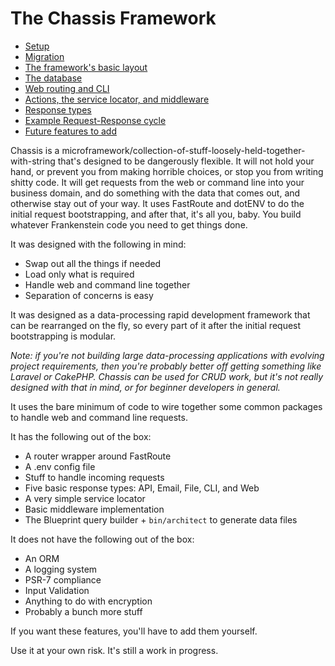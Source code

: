# The Chassis Framework

* [Setup](https://github.com/sypherlev/php-chassis-framework/blob/master/docs/Setup.md)
* [Migration](https://github.com/sypherlev/php-chassis-framework/blob/master/docs/Migration.md)
* [The framework's basic layout](https://github.com/sypherlev/php-chassis-framework/blob/master/docs/FrameworkBits.md)
* [The database](https://github.com/sypherlev/php-chassis-framework/blob/master/docs/Database.md)
* [Web routing and CLI](https://github.com/sypherlev/php-chassis-framework/blob/master/docs/Routing.md)
* [Actions, the service locator, and middleware](https://github.com/sypherlev/php-chassis-framework/blob/master/docs/Actions.md)
* [Response types](https://github.com/sypherlev/php-chassis-framework/blob/master/docs/Responses.md)
* [Example Request-Response cycle](https://github.com/sypherlev/php-chassis-framework/blob/master/docs/MyLayout.md)
* [Future features to add](https://github.com/sypherlev/php-chassis-framework/blob/master/docs/Future.md)

Chassis is a microframework/collection-of-stuff-loosely-held-together-with-string that's designed to be dangerously flexible. It will not hold your hand, or prevent you from making horrible choices, or stop you from writing shitty code. It will get requests from the web or command line into your business domain, and do something with the data that comes out, and otherwise stay out of your way. It uses FastRoute and dotENV to do the initial request bootstrapping, and after that, it's all you, baby. You build whatever Frankenstein code you need to get things done.

It was designed with the following in mind:
* Swap out all the things if needed
* Load only what is required
* Handle web and command line together
* Separation of concerns is easy

It was designed as a data-processing rapid development framework that can be rearranged on the fly, so every part of it after the initial request bootstrapping is modular.

*Note: if you're not building large data-processing applications with evolving project requirements, then you're probably better off getting something like Laravel or CakePHP. Chassis can be used for CRUD work, but it's not really designed with that in mind, or for beginner developers in general.*

It uses the bare minimum of code to wire together some common packages to handle web and command line requests.

It has the following out of the box:

* A router wrapper around FastRoute
* A .env config file
* Stuff to handle incoming requests
* Five basic response types: API, Email, File, CLI, and Web
* A very simple service locator
* Basic middleware implementation
* The Blueprint query builder + `bin/architect` to generate data files

It does not have the following out of the box:

* An ORM
* A logging system
* PSR-7 compliance
* Input Validation
* Anything to do with encryption
* Probably a bunch more stuff

If you want these features, you'll have to add them yourself.

Use it at your own risk. It's still a work in progress.
